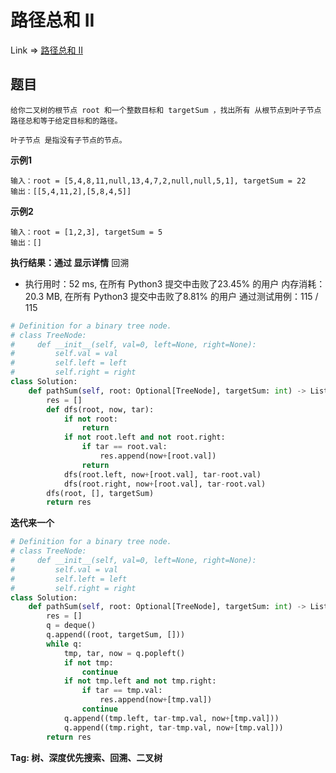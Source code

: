 # 路径总和 II

Link => [路径总和 II](https://leetcode-cn.com/problems/path-sum-ii/)

## 题目

    给你二叉树的根节点 root 和一个整数目标和 targetSum ，找出所有 从根节点到叶子节点 路径总和等于给定目标和的路径。

    叶子节点 是指没有子节点的节点。

**示例1**

    输入：root = [5,4,8,11,null,13,4,7,2,null,null,5,1], targetSum = 22
    输出：[[5,4,11,2],[5,8,4,5]]

**示例2**

    输入：root = [1,2,3], targetSum = 5
    输出：[]

**执行结果：通过 显示详情**
回溯

- 执行用时：52 ms, 在所有 Python3 提交中击败了23.45% 的用户
内存消耗：20.3 MB, 在所有 Python3 提交中击败了8.81% 的用户
通过测试用例：115 / 115

```python
# Definition for a binary tree node.
# class TreeNode:
#     def __init__(self, val=0, left=None, right=None):
#         self.val = val
#         self.left = left
#         self.right = right
class Solution:
    def pathSum(self, root: Optional[TreeNode], targetSum: int) -> List[List[int]]:
        res = []
        def dfs(root, now, tar):
            if not root:
                return
            if not root.left and not root.right:
                if tar == root.val:
                    res.append(now+[root.val])
                return
            dfs(root.left, now+[root.val], tar-root.val)
            dfs(root.right, now+[root.val], tar-root.val)
        dfs(root, [], targetSum)
        return res
```
**迭代来一个**
```python
# Definition for a binary tree node.
# class TreeNode:
#     def __init__(self, val=0, left=None, right=None):
#         self.val = val
#         self.left = left
#         self.right = right
class Solution:
    def pathSum(self, root: Optional[TreeNode], targetSum: int) -> List[List[int]]:
        res = []
        q = deque()
        q.append((root, targetSum, []))
        while q:
            tmp, tar, now = q.popleft()
            if not tmp:
                continue
            if not tmp.left and not tmp.right:
                if tar == tmp.val:
                    res.append(now+[tmp.val])
                continue
            q.append((tmp.left, tar-tmp.val, now+[tmp.val]))
            q.append((tmp.right, tar-tmp.val, now+[tmp.val]))
        return res
```
**Tag: 树、深度优先搜索、回溯、二叉树**
